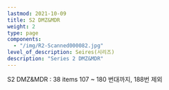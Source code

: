 ```yaml
---
lastmod: 2021-10-09
title: S2 DMZ&MDR
weight: 2
type: page
components: 
  - "/img/R2-Scanned000082.jpg"
level_of_description: Seires(시리즈)
description: "Series 2 DMZ&MDR"
---
```


S2 DMZ&MDR : 38 items 
107 ~ 180 번대까지, 188번 제외